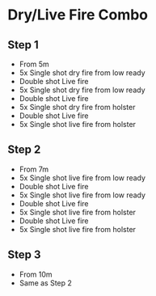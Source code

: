# Dry/Live Fire Combo

## Step 1

* From 5m
* 5x Single shot dry fire from low ready
* Double shot Live fire
* 5x Single shot dry fire from low ready
* Double shot Live fire
* 5x Single shot dry fire from holster
* Double shot Live fire
* 5x Single shot live fire from holster

## Step 2

* From 7m
* 5x Single shot live fire from low ready
* Double shot Live fire
* 5x Single shot live fire from low ready
* Double shot Live fire
* 5x Single shot live fire from holster
* Double shot Live fire
* 5x Single shot live fire from holster

## Step 3

* From 10m
* Same as Step 2